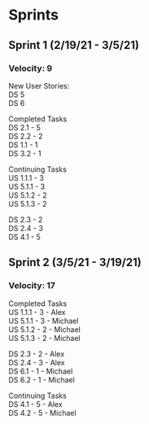 # Sprints

## Sprint 1 (2/19/21 - 3/5/21)
### Velocity: 9
New User Stories:  
DS 5  
DS 6  
  
Completed Tasks  
DS 2.1 - 5  
DS 2.2 - 2  
DS 1.1 - 1  
DS 3.2 - 1  
  
Continuing Tasks  
US 1.1.1 - 3  
US 5.1.1 - 3  
US 5.1.2 - 2  
US 5.1.3 - 2  
  
DS 2.3 - 2  
DS 2.4 - 3  
DS 4.1 - 5  

## Sprint 2 (3/5/21 - 3/19/21)
### Velocity: 17

Completed Tasks  
US 1.1.1 - 3 - Alex  
US 5.1.1 - 3 - Michael  
US 5.1.2 - 2 - Michael  
US 5.1.3 - 2 - Michael  

DS 2.3 - 2 - Alex  
DS 2.4 - 3 - Alex  
DS 6.1 - 1 - Michael  
DS 6.2 - 1 - Michael  

Continuing Tasks  
DS 4.1 - 5 - Alex  
DS 4.2 - 5 - Michael  
